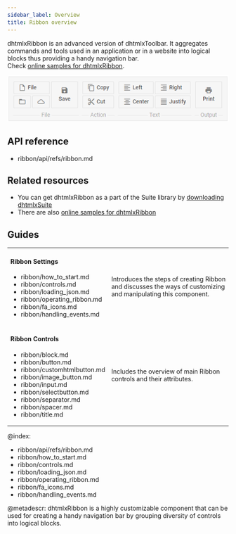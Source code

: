 ```yaml
---
sidebar_label: Overview
title: Ribbon overview
---          
```


dhtmlxRibbon is an advanced version of dhtmlxToolbar. It aggregates commands and tools used in an application or in a website into logical blocks thus providing a handy navigation bar.<br/>
Check [online samples for dhtmlxRibbon](https://docs.dhtmlx.com/suite/samples/ribbon/).

![](../assets/ribbon/ribbon_front.png)

## API reference

- ribbon/api/refs/ribbon.md

## Related resources

- You can get dhtmlxRibbon as a part of the Suite library by [downloading dhtmlxSuite](https://dhtmlx.com/docs/products/dhtmlxSuite/download.shtml)          
- There are also [online samples for dhtmlxRibbon](https://docs.dhtmlx.com/suite/samples/ribbon/)  

## Guides

<table class='guide-table'>
	<tbody>
	<tr>
		<td id="data" class='topics'>
		 	<h4>
                Ribbon Settings
            </h4>
            <ul id="import_sublist">           		
                <li>ribbon/how_to_start.md</li>
                <li>ribbon/controls.md</li>
                <li>ribbon/loading_json.md</li> 
                <li>ribbon/operating_ribbon.md</li>                
                <li>ribbon/fa_icons.md</li>
                <li>ribbon/handling_events.md</li>
            </ul>
        </td>
        <td class='topic_description'>Introduces the steps of creating Ribbon and discusses the ways of customizing and manipulating this component.</td>  
	</tr>
	<tr>
		<td id="manipulations" class='topics'>
		    <h4>
		        Ribbon Controls
		    </h4>
		    <ul id="manipulations_sublist">	
                <li>ribbon/block.md</li>
                <li>ribbon/button.md</li>
                <li>ribbon/customhtmlbutton.md</li>               
                <li>ribbon/image_button.md</li>               
                <li>ribbon/input.md</li>
                <li>ribbon/selectbutton.md</li>
                <li>ribbon/separator.md</li>
				<li>ribbon/spacer.md</li>
				<li>ribbon/title.md</li>
            </ul>
        </td>
		<td class='topic_description'>Includes the overview of main Ribbon controls and their attributes.</td>
    </tr>
    </tbody>
</table>


@index:

- ribbon/api/refs/ribbon.md
- ribbon/how_to_start.md
- ribbon/controls.md
- ribbon/loading_json.md
- ribbon/operating_ribbon.md
- ribbon/fa_icons.md
- ribbon/handling_events.md


@metadescr:
dhtmlxRibbon is a highly customizable component that can be used for creating a handy navigation bar by grouping diversity of controls into logical blocks. 

